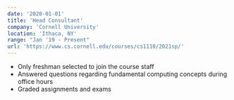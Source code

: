 ```yaml
---
date: '2020-01-01'
title: 'Head Consultant'
company: 'Cornell University'
location: 'Ithaca, NY'
range: "Jan '19 - Present"
url: 'https://www.cs.cornell.edu/courses/cs1110/2021sp/'
---
```


- Only freshman selected to join the course staff
- Answered questions regarding fundamental computing concepts during office hours 
- Graded assignments and exams